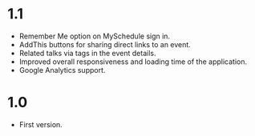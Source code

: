 # 1.1 #

  * Remember Me option on MySchedule sign in.
  * AddThis buttons for sharing direct links to an event.
  * Related talks via tags in the event details.
  * Improved overall responsiveness and loading time of the application.
  * Google Analytics support.

# 1.0 #

  * First version.